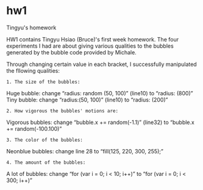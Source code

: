 # hw1
Tingyu's homework

HW1 contains Tingyu Hsiao (Bruce)'s first week homework. The four experiments I had are about giving various qualities to the bubbles generated by the bubble code provided by Michale.

Through changing certain value in each bracket, I successfully manipulated the fllowing qualities:

    1. The size of the bubbles:
Huge bubble: change “radius: random (50, 100)” (line10) to “radius: (800)”
Tiny bubble: change “radius:(50, 100)” (line10) to “radius: (200)”

    2. How vigorous the bubbles' motions are:
Vigorous bubbles: change “bubble.x += random(-1.1)” (line32) to “bubble.x += random(-100.100)”

    3. The color of the bubbles:
Neonblue bubbles: change line 28 to “fill(125, 220, 300, 255);” 

    4. The amount of the bubbles:
A lot of bubbles: change “for (var i = 0; i < 10; i++)” to “for (var i = 0; i < 300; i++)”
